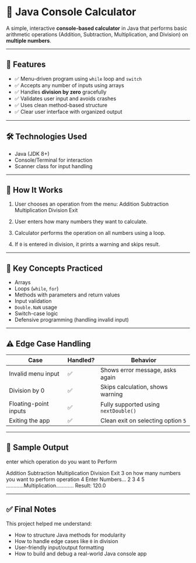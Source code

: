 # 🔢 Java Console Calculator

A simple, interactive **console-based calculator** in Java that performs basic arithmetic operations (Addition, Subtraction, Multiplication, and Division) on **multiple numbers**.

---

## 📌 Features

- ✅ Menu-driven program using `while` loop and `switch`
- ✅ Accepts any number of inputs using arrays
- ✅ Handles **division by zero** gracefully
- ✅ Validates user input and avoids crashes
- ✅ Uses clean method-based structure
- ✅ Clear user interface with organized output

---

## 🛠️ Technologies Used

- Java (JDK 8+)
- Console/Terminal for interaction
- Scanner class for input handling

---

## 🚀 How It Works

1. User chooses an operation from the menu:
    Addition
    Subtraction
    Multiplication
    Division
    Exit

2. User enters how many numbers they want to calculate.
3. Calculator performs the operation on all numbers using a loop.
4. If `0` is entered in division, it prints a warning and skips result.

---

## 🧠 Key Concepts Practiced

- Arrays
- Loops (`while`, `for`)
- Methods with parameters and return values
- Input validation
- `Double.NaN` usage
- Switch-case logic
- Defensive programming (handling invalid input)

---

## ⚠️ Edge Case Handling

| Case                        | Handled? | Behavior                               |
|-----------------------------|----------|----------------------------------------|
| Invalid menu input          | ✅        | Shows error message, asks again       |
| Division by 0               | ✅        | Skips calculation, shows warning      |
| Floating-point inputs       | ✅        | Fully supported using `nextDouble()`  |
| Exiting the app             | ✅        | Clean exit on selecting option `5`    |

---

## 📝 Sample Output

enter which operation do you want to Perform

Addition
Subtraction
Multiplication
Division
Exit
3
on how many numbers you want to perform operation
4
Enter Numbers...
2
3
4
5
............Multiplication............
Result: 120.0

---

## ✅ Final Notes

This project helped me understand:
- How to structure Java methods for modularity
- How to handle edge cases like `0` in division
- User-friendly input/output formatting
- How to build and debug a real-world Java console app
